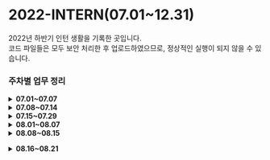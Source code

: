 # 2022-INTERN(07.01~12.31)

2022년 하반기 인턴 생활을 기록한 곳입니다.<br>
코드 파일들은 모두 보안 처리한 후 업로드하였으므로, 정상적인 실행이 되지 않을 수 있습니다.

<h3> 주차별 업무 정리 </h3>

<details>
<summary><b>07.01~07.07</b></summary>

 ####  ✔ 업무 환경 및 개발 환경 세팅
 * 사내 메신저, 자료 교환, 그룹웨어 등 계정 생성 및 승인.
 * 관리망과 인터넷망에 개발 환경 세팅(PYCHARM, Intellij, JAVA, Python 등 설치)
 ####  ✔ 정제 및 매핑 업무
 * 사용자가 특정한 서식 없이 입력한 데이터들을 조건에 맞게 정제하고, 키워드를 토대로 매핑하는 프로그램을 설계.
 * 사용 언어 : JAVA
 * 사용 자료 구조 : 이중 리스트, 해시맵
 * 데이터 셋 : A(400만), B(20만), C, D
 * 결과물 : A의 키워드와 B의 키워드를 각각 정제한 후, 각 키워드를 토대로 매핑(일치 또는 포함)한다. 매핑 결과 output을 csv 형식으로 출력하고, 이외의 필요한 정보는 C, D에서 추출한다.<br>
<br></details>
 
<details>
<summary><b>07.08~07.14</b></summary>

 #### ✔ 내부 서비스 개편으로 인한 오류 해결 프로그램
 * 이메일 파일의 특정 정보들을 추출해 엑셀 파일로 리스트업하는 프로그램 제작.
 * 사용 언어 : PYTHON
 * 사용 라이브러리 : pandas, openpyxl, configparser, bs4
 * 사용 자료 구조 : 딕셔너리
 * 데이터 셋 : *.eml
 * 결과물 : *.eml 을 email.parser를 이용하여 데이터를 딕셔너리 식으로 저장한 후, 주어진 경로의 엑셀 파일로 출력한다.
 * 특징 : 해당 프로젝트는 오프라인 환경에서 실행되어야 하므로, 사용한 패키지의 *.whl, *.gz 파일을 다운로드 한 후, 실행 환경에서 패키지를 설치하였다.
 #### ✔ 매핑 추가 작업
 * 품목DB와의 추가 매핑.<br>
<br></details>
 
<details>
<summary><b>07.15~07.29</b></summary>
 
 #### ✔ 개발 환경 세팅
 * BXM, ORACLE 설치 및 네트워크 연결
 #### ✔ 온라인 ESG 실태표 작성 페이지(SK이노베이션 계열 전용) 개발
 * 기존 온라인 실태표 작성 페이지를 참고하여 SK이노베이션 계열 전용 온라인 ESG 실태표 작성 페이지 개발.
 * 사용 언어 : html, backbone.js, java
 * DBMS : Oracle
 * 사용 프레임워크 : BXM
 * 신규 개발 업무를 진행하면서, 기존 코드의 오류를 세 가지 발견하였고, 해결하였다.
      - 팝업창 close 버튼 작동 안되는 오류 : 단순 이벤트 처리 함수를 추가하여 해결
      - 버튼의 이미지 클릭 시 작동 안되는 오류 : 이미지에도 동일한 name 값을 주어 해결
      - 일부 데이터가 render 시 초기화되는 오류 : 코드를 수정하여 해결
 * ScreenShot<br>
 ![Title](https://user-images.githubusercontent.com/42367169/182604676-24552c7e-930b-45f1-b0ca-38c3cd1c613e.png)<br>
 <br></details>
  
 <details>
<summary><b>08.01~08.07</b></summary>
 
 #### ✔ 온라인 ESG 실태표 작성 페이지(SK이노베이션 계열 전용) 테스트
 * 개발 및 운영 서버 테스트
 * 추가 수정 요건 반영

  #### ✔ Internet Explorer 브라우저 지원 종료 배너 개발
 * Internet Explorer로 접속 시 IE 지원 종료 배너 개발.
 * '오늘 하루 동안 열지 않음' 버튼 클릭 시 쿠키를 설정하여 하루 동안 배너 숨김 처리.
 * 사용 언어 : html/css, JavaScript
 * 사용 프레임워크 : BXM
 * ScreenShot<br>
 ![IE Browser Banner](https://user-images.githubusercontent.com/42367169/182975544-4d8da600-df3d-421c-9b59-561b6d009d74.PNG)<br>
 <br></details>
   
 <details>
<summary><b>08.08~08.15</b></summary>
 
 #### ✔ 온라인 ESG 실태표 작성 페이지(SK이노베이션 계열 전용) 운영
 * 실제 서비스 운영
 
 #### ✔ 코로나-19 확진으로 인한 휴가<br>
<br></details>
 
  <details>
<summary><b>08.16~08.21</b></summary>
 
 #### ✔ 온라인 ESG 실태표 작성 페이지(SK이노베이션 계열 전용) 데드락 문제 해결
 * 한 페이지의 데이터를 연달아 두 번 저장하는 과정에서 데드락 발생
 * 여러 명의 사용자가 동시에 하나의 테이블에 접근해서 DML문으로 데이터베이스를 변경하면 오라클은 특정 사용자가 자원을 독점하지 못하게 하기 위해서 락(잠금)을 발생시킨다. 서로 락을 풀어주기 전까지 대기 상태에 놓이며 데드락(교착 상태)가 발생한다.
 * 따라서 동시에 DB에 접근하지 않게끔 처리하였다.   
 
  <b>[ 수정 전 - 데드락 발생 ]</b>
  ```javascript
  // 임시저장(설문 답변 DB 접근)
  that.insertGovAnsr(true); 
  
  // 각 STEP별 데이터 유효성 검사
  if(that.parent.isValid("STEP1")){ 
      commonUtil.redirectRoutePage("MENUSD0700SK/STEP1");
      return false;
  }
  if(that.parent.isValid("STEP2")){
      commonUtil.redirectRoutePage("MENUSD0700SK/STEP2");
      return false;
  }
  if(that.parent.isValid("STEP3")){
      commonUtil.redirectRoutePage("MENUSD0700SK/STEP3");
      return false;
  }
  
  // 데이터가 모두 유효한 경우 설문 답변 모두 저장(설문 답변 DB 접근)
  that.insertStepAll();
  ```
  <b>[ 수정 후 - 데드락 발생 X ]</b>
  ```javascript
  // 각 STEP별 데이터 유효성 검사
  if(that.parent.isValid("STEP1")){ 
      // 임시저장(설문 답변 DB 접근)
      that.insertGovAnsr(true); 
      commonUtil.redirectRoutePage("MENUSD0700SK/STEP1");
      return false;
  }
  if(that.parent.isValid("STEP2")){
      // 임시저장(설문 답변 DB 접근)
      that.insertGovAnsr(true); 
      commonUtil.redirectRoutePage("MENUSD0700SK/STEP2");
      return false;
  }
  if(that.parent.isValid("STEP3")){
      // 임시저장(설문 답변 DB 접근)
      that.insertGovAnsr(true);
      commonUtil.redirectRoutePage("MENUSD0700SK/STEP3");
      return false;
  }
  
  // 데이터가 모두 유효한 경우 설문 답변 모두 저장(설문 답변 DB 접근)
  that.insertStepAll();
  ```
   #### ✔ 온라인 ESG 실태표 작성 페이지 오류 해결
   * 유효하지 않은 데이터임에도 경고 문구 출력 후 다음 단계로 넘어가는 오류, 저장 후에도 임시저장을 해야 한다는 문구가 출력되는 오류, 데이터 무결성 오류 등 기존 실태표 사이트 전반에서 발생하는 오류들 해결
   * 본인이 작성하지 않은 코드에서의 오류를 해결하며 코드 분석 능력, 문제 해결 능력, 의사소통 능력을 키움.
 
  #### ✔ 행정구역(광역시도, 시군구명) 코드화 작업
   * 행정표준코드관리시스템(https://www.code.go.kr/stdcode/roadCodeL.do)에서 행정구역(광역시도, 시군구명) 데이터 입수
   * 입수한 데이터를 DB에 INSERT하고, 하드코딩으로 되어 있던 소스코드 수정.<br>
 <br></details>
